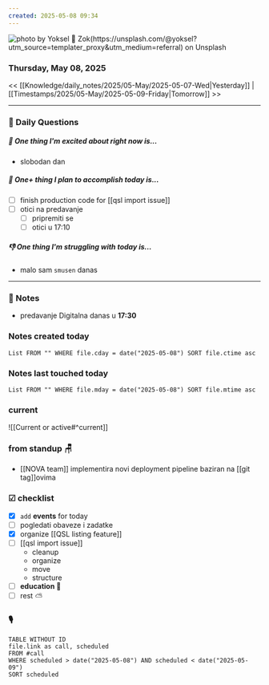 ```yaml
---
created: 2025-05-08 09:34
---
```

![photo by Yoksel 🌿 Zok(https://unsplash.com/@yoksel?utm_source=templater_proxy&utm_medium=referral) on Unsplash](https://images.unsplash.com/photo-1704049492642-230f8ec66166?crop=entropy&cs=srgb&fm=jpg&ixid=M3w2NDU1OTF8MHwxfHJhbmRvbXx8fHx8fHx8fDE3NDY2ODk2NjR8&ixlib=rb-4.1.0&q=85&w=200&h=200)
### Thursday, May 08, 2025

<< [[Knowledge/daily_notes/2025/05-May/2025-05-07-Wed|Yesterday]] | [[Timestamps/2025/05-May/2025-05-09-Friday|Tomorrow]] >>

___
### 📅 Daily Questions

##### 🙌 **One thing I'm excited about right now is...**
- slobodan dan

##### 🚀 **One+ thing I plan to accomplish today is...**
- [ ] finish production code for [[qsl import issue]]
- [ ] otici na predavanje
	- [ ] pripremiti se
	- [ ] otici u 17:10

##### 👎 **One thing I'm struggling with today is...**
- malo sam `smusen` danas

---
### 📝 Notes
- predavanje Digitalna danas u **17:30**

### Notes created today
```dataview
List FROM "" WHERE file.cday = date("2025-05-08") SORT file.ctime asc
```

### Notes last touched today
```dataview
List FROM "" WHERE file.mday = date("2025-05-08") SORT file.mtime asc
`````
### **current**
![[Current or active#^current]]

### from **standup** 🪑
- [[NOVA team]] implementira novi deployment pipeline baziran na [[git tag]]ovima

### ☑ checklist
- [x] `add` **events** for today
- [ ] pogledati  obaveze i zadatke
- [x] organize [[QSL listing feature]]
- [ ] [[qsl import issue]]
	- cleanup
	- organize
	- move
	- structure
- [ ] **education 🎒**
- [ ] rest ⛅ 

### 🎙

```dataview
TABLE WITHOUT ID
file.link as call, scheduled
FROM #call
WHERE scheduled > date("2025-05-08") AND scheduled < date("2025-05-09")
SORT scheduled
```
